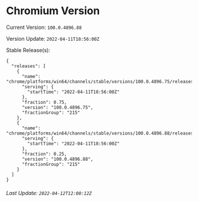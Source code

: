 # Chromium Version

Current Version: `100.0.4896.88`

Version Update: `2022-04-11T18:56:00Z`

Stable Release(s):
```
{
  "releases": [
    {
      "name": "chrome/platforms/win64/channels/stable/versions/100.0.4896.75/releases/1649703360",
      "serving": {
        "startTime": "2022-04-11T18:56:00Z"
      },
      "fraction": 0.75,
      "version": "100.0.4896.75",
      "fractionGroup": "215"
    },
    {
      "name": "chrome/platforms/win64/channels/stable/versions/100.0.4896.88/releases/1649703360",
      "serving": {
        "startTime": "2022-04-11T18:56:00Z"
      },
      "fraction": 0.25,
      "version": "100.0.4896.88",
      "fractionGroup": "215"
    }
  ]
}
```

###### Last Update: `2022-04-12T12:00:12Z`
